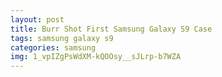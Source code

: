 ```yaml
---
layout: post
title: Burr Shot First Samsung Galaxy S9 Case
tags: samsung galaxy s9
categories: samsung
img: 1_vpIZgPsWdXM-kQOOsy__sJLrp-b7WZA
---
```

